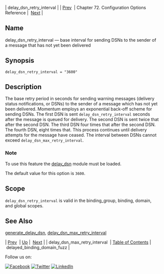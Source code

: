 | delay_dsn_retry_interval |
| [Prev](conf.ref.delay_dsn_max_retry_interval.php)  | Chapter 72. Configuration Options Reference |  [Next](conf.ref.delayed_binding_domain_fuzz.php) |

<a name="conf.ref.delay_dsn_retry_interval"></a>
## Name

delay_dsn_retry_interval — base interval for sending DSNs to the sender of a message that has not yet been delivered

## Synopsis

`delay_dsn_retry_interval = "3600"`

<a name="idp24226736"></a>
## Description

The base retry period in seconds for sending warning messages (delivery status notifications, or DSNs) to the sender of a message which has not yet been delivered. Momentum employs an exponential back-off scheme for sending DSNs. The first DSN is sent `delay_dsn_retry_interval` seconds after the message is queued for delivery. The second DSN is sent twice that after the second DSN. The third DSN four times that after the second DSN. The fourth DSN, eight times that. This process continues until delivery attempts for the message have ceased. The interval between DSNs cannot exceed `delay_dsn_max_retry_interval`.

### Note

To use this feature the [delay_dsn](modules.delay_dsn.php "71.26. delay_dsn – Delay DSN Generation") module must be loaded.

The default value for this option is `3600`.

<a name="idp24232656"></a>
## Scope

`delay_dsn_retry_interval` is valid in the binding_group, binding, domain, and global scopes.

<a name="idp24234976"></a>
## See Also

[generate_delay_dsn](conf.ref.generate_delay_dsn.php "generate_delay_dsn"), [delay_dsn_max_retry_interval](conf.ref.delay_dsn_max_retry_interval.php "delay_dsn_max_retry_interval")

| [Prev](conf.ref.delay_dsn_max_retry_interval.php)  | [Up](config.options.ref.php) |  [Next](conf.ref.delayed_binding_domain_fuzz.php) |
| delay_dsn_max_retry_interval  | [Table of Contents](index.php) |  delayed_binding_domain_fuzz |

Follow us on:

[![Facebook](https://support.messagesystems.com/images/icon-facebook.png)](http://www.facebook.com/messagesystems) [![Twitter](https://support.messagesystems.com/images/icon-twitter.png)](http://twitter.com/#!/MessageSystems) [![LinkedIn](https://support.messagesystems.com/images/icon-linkedin.png)](http://www.linkedin.com/company/message-systems)